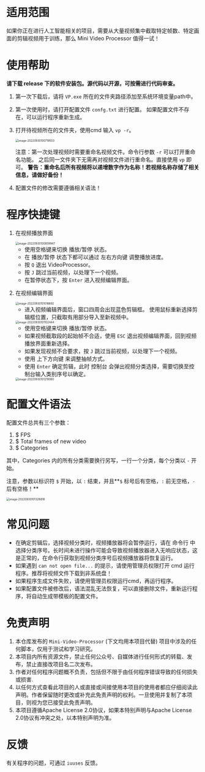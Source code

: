 # 适用范围

如果你正在进行人工智能相关的项目，需要从大量视频集中截取特定帧数、特定画面的剪辑视频用于训练，那么 Mini Video Processor 值得一试！



# 使用帮助

**请下载 release 下的软件安装包。源代码以开源，可按需进行代码审查。**

1. 第一次下载后，请将 `VP.exe` 所在的文件夹路径添加至系统环境变量path中。

2. 第一次使用时，请打开配置文件 `confg.txt` 进行配置。
   如果配置文件不存在，可以运行程序重新生成。

3. 打开待视频所在的文件夹，使用cmd 输入 `vp -r`。

   <img src="D:\Github\Repositories\Mini-Video-Processor\README\image-20220930100719503.png" alt="image-20220930100719503" style="zoom:50%;" />

   注意：第一次处理视频时需要重命名视频文件。命令行参数 `-r` 可以打开重命名功能。
              之后同一文件夹下无需再对视频文件进行重命名。直接使用 `vp` 即可。
   **警告：重命名后所有视频将以递增数字作为名称！若视频名称存储了相关信息，请做好备份！**

4. 配置文件的修改需要遵循相关语法！



# 程序快捷键

1. 在视频播放界面

   <img src="D:\Github\Repositories\Mini-Video-Processor\README\image-20220930100859947.png" alt="image-20220930100859947" style="zoom:50%;" />

   - 使用空格键来切换 播放/暂停 状态。
   - 在 播放/暂停 状态下都可以通过 左右方向键 调整播放进度。
   - 按 `Q` 退出 VideoProcessor。
   - 按 `J` 跳过当前视频，以处理下一个视频。
   - 在暂停状态下，按 `Enter` 进入视频编辑界面。

3. 在视频编辑界面

   <img src="D:\Github\Repositories\Mini-Video-Processor\README\image-20220930101016692.png" alt="image-20220930101016692" style="zoom:50%;" />
   
   - 进入视频编辑界面后，窗口四周会出现蓝色剪辑框。
     使用鼠标重新选择剪辑框位置，只截取有用部分导入至新视频中。
   
   <img src="D:\Github\Repositories\Mini-Video-Processor\README\image-20220930101102444.png" alt="image-20220930101102444" style="zoom:50%;" />
   
   - 使用空格键来切换 播放/暂停 状态。
   - 如果视频截取段的起始帧不合适，使用 `ESC` 退出视频编辑界面，回到视频播放界面重新选择。
   - 如果发现视频不合要求，按 `J` 跳过当前视频，以处理下一个视频。
   - 使用 上下方向键 来调整抽帧方式。
   - 使用 `Enter` 确定剪辑，此时 控制台 会弹出视频分类选择，需要切换至控制台输入类别序号以确定。
   
   <img src="D:\Github\Repositories\Mini-Video-Processor\README\image-20220930101219060.png" alt="image-20220930101219060" style="zoom:50%;" />
   
   

# 配置文件语法

配置文件总共有三个参数：

1. $ FPS
2. $ Total frames of new video
3. $ Categories

其中，Categories 内的所有分类需要换行另写，一行一个分类，每个分类以 `-` 开始。

注意，参数以标识符 `$` 开始，以 `:` 结束，并且**`$` 标号后有空格，`:` 前无空格，`-` 后有空格！**

<img src="D:\Github\Repositories\Mini-Video-Processor\README\image-20220930101326818.png" alt="image-20220930101326818" style="zoom:50%;" />

# 常见问题

- 在确定剪辑后，选择视频分类时，视频播放器将会暂停运行，请在 命令行 中选择分类序号。长时间未进行操作可能会导致视频播放器进入无响应状态，这是正常的，在命令行获取到视频分类序号后视频播放器将恢复运行。
- 如果遇到 `can not open file...` 的提示，请使用管理员权限打开 cmd 运行程序。推荐将视频文件下载到非系统盘！
- 如果程序生成文件失败，请使用管理员权限运行cmd，再运行程序。
- 如果配置文件被修改后，语法混乱无法恢复，可以直接删除文件，重新运行程序，将自动生成带模板的配置文件。



# 免责声明

1. 本仓库发布的 `Mini-Video-Processor` (下文均用本项目代替) 项目中涉及的任何脚本，仅用于测试和学习研究。
2. 本项目内所有资源文件，禁止任何公众号、自媒体进行任何形式的转载、发布，禁止直接改项目名二次发布。
3. 作者对任何程序问题概不负责，包括但不限于由任何程序错误导致的任何损失或损害.
4. 以任何方式查看此项目的人或直接或间接使用本项目的使用者都应仔细阅读此声明。作者保留随时更改或补充此免责声明的权利。一旦使用并复制了本项目，则视为您已接受此免责声明。
5. 本项目遵循Apache License 2.0协议，如果本特别声明与Apache License 2.0协议有冲突之处，以本特别声明为准。



# 反馈

有关程序的问题，可通过 `iuuses` 反馈。





